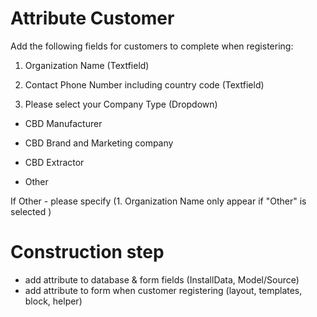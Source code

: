 # Attribute Customer

Add the following fields for customers to complete when registering:

1. Organization Name (Textfield)

2. Contact Phone Number including country code (Textfield)

3. Please select your Company Type (Dropdown)

- CBD Manufacturer

- CBD Brand and Marketing company

- CBD Extractor

- Other

If Other - please specify (1. Organization Name only appear if "Other" is selected )


# Construction step

- add attribute to database & form fields (InstallData, Model/Source)
- add attribute to form when customer registering (layout, templates, block, helper)
